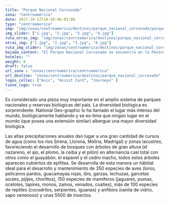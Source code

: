 ```yaml
---
title: "Parque Nacional Corcovado"
zona: "Centroamérica"
date: 2017-10-12T10:50:46-03:00
type: "centroamerica"
img: "img/zonas/centroamerica/destinos/parque_nacional_corcovado/parque_nacional_corcovado.jpg"
img_slider: ["1.jpg", "2.jpg", "3.jpg", "4.jpg"]
ruta_otras_img: "img/zonas/centroamerica/destinos/parque_nacional_corcovado/otras_imagenes/"
otras_img: ["1.jpg", "2.jpg", "3.jpg", "4.jpg"]
ruta_img_slider: "img/zonas/centroamerica/destinos/parque_nacional_corcovado/slider/"
bajada_content: "El Parque Nacional Corcovado se encuentra en la Península de Osa al suroeste de Costa Rica, y es parte del Área de Conservación Osa. Comprende un área de 45.757 ha terrestres y 5.375 ha marinas"
hoteles: ""
weight: 8
draft: false
url_zona : "zonas/centroamerica/centroamerica"
url_destino: "zonas/centroamerica/destinos/parque_nacional_corcovado"
logos_collec: ["Avis", "Assist Card", "Journeys" ]
tiene_logo: true
---
```

Es considerado una pieza muy importante en el amplio sistema de parques nacionales y reservas biológicas del país. La diversidad biológica es sorprendente. National Geo-graphic lo ha llamado el lugar más intenso del mundo, biológicamente hablando y se es-tima que ningún lugar en el mundo (que posea una extensión similar) albergue una mayor diversidad biológica.

Las altas precipitaciones anuales dan lugar a una gran cantidad de cursos de agua (como los ríos Sirena, Llorona, Molina, Madrigal) y zonas lacustres, favoreciendo el desarrollo de bosques con árboles de gran altura (el nazareno, el ajo, el plomo, la ceiba y el pilón) en alternancia casi total con otros como el guayabón, el espavel y el cedro macho, todos estos árboles aparecen cubiertos de epífitas. Se desarrolla de esta manera un hábitat ideal para el desarrollo y mantenimiento de 350 especies de aves (loros, pelícanos pardos, guacamayas rojas, ibis, garzas, lechuzas, garcetas azules, pijijes, chorlitos), 150 especies de mamíferos (jaguares, pumas, ocelotes, tapires, monos, zaínos, venados, coatíes), más de 100 especies de reptiles (cocodrilos, serpientes, iguanas) y anfibios (ranita de vidrio, sapo venenoso) y unas 5500 de insectos.
